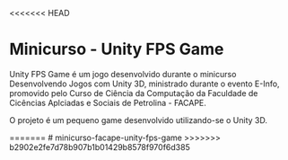 <<<<<<< HEAD
<h1>Minicurso - Unity FPS Game</h1>

<p>Unity FPS Game é um jogo desenvolvido durante o minicurso Desenvolvendo Jogos com Unity 3D, ministrado durante o evento E-Info, promovido pelo Curso de Ciência da Computação da Faculdade de Cicências Aplciadas e Sociais de Petrolina - FACAPE.</p>

<p>O projeto é um pequeno game desenvolvido utilizando-se o Unity 3D.</p>
=======
# minicurso-facape-unity-fps-game
>>>>>>> b2902e2fe7d78b907b1b01429b8578f970f6d385
